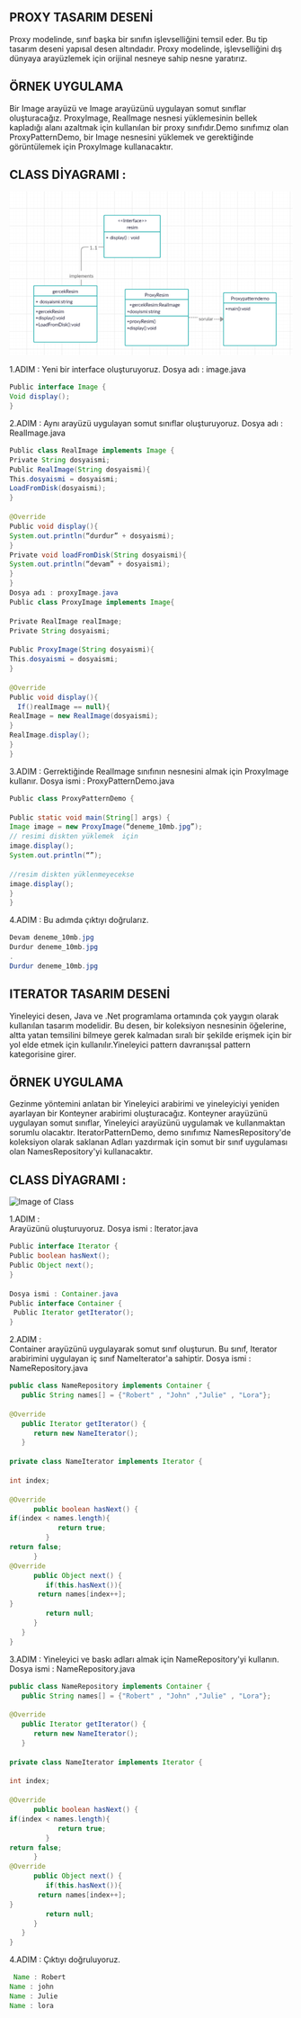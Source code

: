## PROXY TASARIM DESENİ 
 
Proxy modelinde, sınıf başka bir sınıfın işlevselliğini temsil eder. Bu tip tasarım deseni yapısal desen altındadır. Proxy modelinde, işlevselliğini dış dünyaya arayüzlemek için orijinal nesneye sahip nesne yaratırız. 
 
## ÖRNEK UYGULAMA 
Bir Image arayüzü ve Image arayüzünü uygulayan somut sınıflar oluşturacağız. ProxyImage, RealImage nesnesi yüklemesinin bellek kapladığı alanı azaltmak için kullanılan bir proxy sınıfıdır.Demo sınıfımız olan ProxyPatternDemo, bir Image nesnesini yüklemek ve gerektiğinde görüntülemek için ProxyImage kullanacaktır. 
 
## CLASS DİYAGRAMI :  
 
 ![Image of Class](https://github.com/ronahiay/yazilimmimarisi/blob/master/classdiagramproxy.PNG)
 
1.ADIM  : 
Yeni bir interface oluşturuyoruz. 
Dosya adı : image.java 
```java
Public interface Image { 
Void display(); 
} 
```
 
2.ADIM : 
Aynı arayüzü uygulayan somut sınıflar oluşturuyoruz. 
Dosya adı : RealImage.java 
```java
Public class RealImage implements Image { 
Private String dosyaismi; 
Public RealImage(String dosyaismi){ 
This.dosyaismi = dosyaismi; 
LoadFromDisk(dosyaismi); 
} 
 
@Override 
Public void display(){ 
System.out.println(“durdur” + dosyaismi); 
} 
Private void loadFromDisk(String dosyaismi){ 
System.out.println(“devam” + dosyaismi); 
} 
} 
Dosya adı : proxyImage.java 
Public class ProxyImage implements Image{ 
 
Private RealImage realImage; 
Private String dosyaismi; 
 
Public ProxyImage(String dosyaismi){ 
This.dosyaismi = dosyaismi; 
} 
 
@Override  
Public void display(){ 
  If()realImage == null){ 
RealImage = new RealImage(dosyaismi); 
} 
RealImage.display(); 
} 
} 
 ```
3.ADIM : 
Gerrektiğinde RealImage sınıfının nesnesini almak için ProxyImage kullanır. 
Dosya ismi : ProxyPatternDemo.java 
```java
Public class ProxyPatternDemo { 
 
Public static void main(String[] args) { 
Image image = new ProxyImage(“deneme_10mb.jpg”); 
// resimi diskten yüklemek  için  
image.display(); 
System.out.println(“”); 
 
//resim diskten yüklenmeyecekse  
image.display(); 
} 
} 
 ```
4.ADIM : 
Bu adımda çıktıyı doğrularız.
```java 
Devam deneme_10mb.jpg 
Durdur deneme_10mb.jpg 
. 
Durdur deneme_10mb.jpg 
```
## ITERATOR TASARIM DESENİ  
Yineleyici desen, Java ve .Net programlama ortamında çok yaygın olarak kullanılan tasarım modelidir. Bu desen, bir koleksiyon nesnesinin öğelerine, altta yatan temsilini bilmeye gerek kalmadan sıralı bir şekilde erişmek için bir yol elde etmek için kullanılır.Yineleyici pattern davranışsal pattern kategorisine girer. 
 
## ÖRNEK UYGULAMA 
 
Gezinme yöntemini anlatan bir Yineleyici arabirimi ve yineleyiciyi yeniden ayarlayan bir Konteyner arabirimi oluşturacağız. Konteyner arayüzünü uygulayan somut sınıflar, Yineleyici arayüzünü uygulamak ve kullanmaktan sorumlu olacaktır. IteratorPatternDemo, demo sınıfımız NamesRepository'de koleksiyon olarak saklanan Adları yazdırmak için somut bir sınıf uygulaması olan NamesRepository'yi kullanacaktır. 
 
## CLASS DİYAGRAMI : 
 
 ![Image of Class](https://github.com/ronahiay/yazilimmimarisi/blob/master/Iteratortasarımdeseni.PNG)
 
1.ADIM :  
Arayüzünü oluşturuyoruz. 
Dosya ismi  : Iterator.java 
 ```java
Public interface Iterator { 
Public boolean hasNext(); 
Public Object next(); 
} 
 
Dosya ismi : Container.java 
Public interface Container { 
  Public Iterator getIterator(); 
} 
 ```
 
2.ADIM :  
Container arayüzünü uygulayarak somut sınıf oluşturun. Bu sınıf, Iterator arabirimini uygulayan iç sınıf NameIterator'a sahiptir. 
Dosya ismi : NameRepository.java 
```java
public class NameRepository implements Container { 
   public String names[] = {"Robert" , "John" ,"Julie" , "Lora"}; 
 
@Override 
   public Iterator getIterator() { 
      return new NameIterator(); 
   } 
 
private class NameIterator implements Iterator { 
 
int index; 
 
@Override 
      public boolean hasNext() {       
if(index < names.length){ 
            return true; 
         } 
return false; 
      } 
@Override 
      public Object next() {       
         if(this.hasNext()){      
       return names[index++]; 
} 
         return null; 
      } 
   } 
} 
 ```
 
3.ADIM : 
Yineleyici ve baskı adları almak için NameRepository'yi kullanın. 
Dosya ismi : NameRepository.java 
```java
public class NameRepository implements Container { 
   public String names[] = {"Robert" , "John" ,"Julie" , "Lora"}; 
 
@Override 
   public Iterator getIterator() { 
      return new NameIterator(); 
   } 
 
private class NameIterator implements Iterator { 
 
int index; 
 
@Override 
      public boolean hasNext() {       
if(index < names.length){ 
            return true; 
         } 
return false; 
      } 
@Override 
      public Object next() {       
         if(this.hasNext()){      
       return names[index++]; 
} 
         return null; 
      } 
   } 
} 
```
 
4.ADIM : 
Çıktıyı doğruluyoruz. 
```java
 Name : Robert 
Name : john 
Name : Julie 
Name : lora 
```
